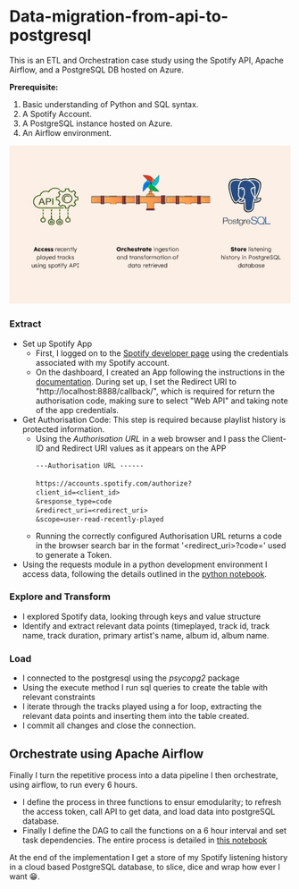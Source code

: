 # Data-migration-from-api-to-postgresql
This is an ETL and Orchestration case study using the Spotify API, Apache Airflow, and a PostgreSQL DB hosted on Azure.

**Prerequisite:**
1. Basic understanding of Python and SQL syntax.
2. A Spotify Account.
3. A PostgreSQL instance hosted on Azure.
4. An Airflow environment.

![Visual representation of data flow; from API throw Airflow pipeline to PostgreSQL DB](/assets/ETL_Overview.jpg "Process Architecture")

### Extract
- Set up Spotify App
  - First, I logged on to the [Spotify developer page](developer.spotify.com) using the credentials associated with my Spotify account.
  - On the dashboard, I created an App following the instructions in the [documentation](developer.spotify.com/documentation/web-api).
    During set up, I set the Redirect URI to "http\://localhost:8888/callback/", which is required for return the authorisation code, making sure to select "Web API" and taking note of the app credentials.
- Get Authorisation Code: This step is required because playlist history is protected information.
  - Using the *Authorisation URL* in a web browser and I pass the Client-ID and Redirect URI values as it appears on the APP
    ```
    ---Authorisation URL ------
    
    https://accounts.spotify.com/authorize?
    client_id=<client_id>
    &response_type=code
    &redirect_uri=<redirect_uri>
    &scope=user-read-recently-played
    ```
  - Running the correctly configured Authorisation URL returns a code in the browser search bar in the format '<redirect_uri>?code=<authorisation-code>'
    used to generate a Token. 
- Using the requests module in a python development environment I access data, following the details outlined in the [python notebook](#).

### Explore and Transform
* I explored Spotify data, looking through keys and value structure
* Identify and extract relevant data points (timeplayed, track id, track name, track duration, primary artist's name, album id, album name.


### Load
* I connected to the postgresql using the _psycopg2_ package 
* Using the execute method I run sql queries to create the table with relevant constraints
* I iterate through the tracks played using a for loop, extracting the relevant data points and inserting them into the table created.
* I commit all changes and close the connection.

## Orchestrate using Apache Airflow
Finally I turn the repetitive process into a data pipeline I then orchestrate, using airflow, to run every 6 hours. 
*  I define the process in three functions to ensur emodularity; to refresh the access token, call API to get data, and load data into postgreSQL database.  
*  Finally I define the DAG to call the functions on a 6 hour interval and set task dependencies.
The entire process is detailed in [this notebook](#)

At the end of the implementation I get a store of my Spotify listening history in a cloud based PostgreSQL database, to slice, dice and wrap how ever I want 😁.
